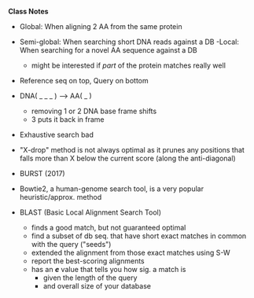 **Class Notes**

- Global: When aligning 2 AA from the same protein
- Semi-global: When searching short DNA reads against a DB
-Local: When searching for a novel AA sequence against a DB
    - might be interested if *part* of the protein matches really well
- Reference seq on top, Query on bottom
- DNA( _ _ _ ) --> AA( _ )
    - removing 1 or 2 DNA base frame shifts
    - 3 puts it back in frame
- Exhaustive search bad
- "X-drop" method is not always optimal as it prunes any positions that falls more than X below the current score (along the anti-diagonal)
- BURST (2017)
- Bowtie2, a human-genome search tool, is a very popular heuristic/approx. method

- BLAST (Basic Local Alignment Search Tool)
    - finds a good match, but not guaranteed optimal
    - find a subset of db seq. that have short exact matches in common with the query ("seeds")
    - extended the alignment from those exact matches using S-W
    - report the best-scoring alignments
    - has an ***e*** value that tells you how sig. a match is
        - given the length of the query
        - and overall size of your database
